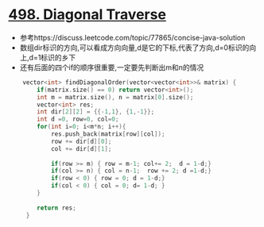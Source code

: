 # [498. Diagonal Traverse](https://leetcode.com/problems/diagonal-traverse/description/)
* 参考https://discuss.leetcode.com/topic/77865/concise-java-solution
* 数组dir标识的方向,可以看成方向向量,d是它的下标,代表了方向,d=0标识的向上,d=1标识的乡下
* 还有后面的四个if的顺序很重要,一定要先判断出m和n的情况

```c++
    vector<int> findDiagonalOrder(vector<vector<int>>& matrix) {
        if(matrix.size() == 0) return vector<int>();
        int m = matrix.size(), n = matrix[0].size();
        vector<int> res;    
        int dir[2][2] = {{-1,1}, {1,-1}};
        int d =0, row=0, col=0;
        for(int i=0; i<m*n; i++){
            res.push_back(matrix[row][col]);
            row += dir[d][0];
            col += dir[d][1];
            
            if(row >= m) { row = m-1; col+= 2;  d = 1-d;}
            if(col >= n) { col = n-1;  row += 2; d =1-d;}
            if(row < 0) { row = 0; d = 1-d;}
            if(col < 0) { col = 0; d= 1-d; }
        }
        
        return res;
     }
```

